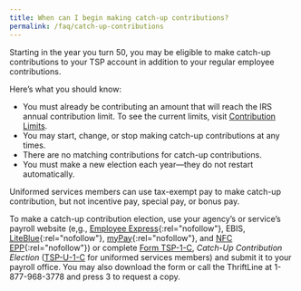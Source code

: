 ```yaml
---
title: When can I begin making catch-up contributions?
permalink: /faq/catch-up-contributions
---
```


Starting in the year you turn 50, you may be eligible to make catch-up contributions to your TSP account in addition to your regular employee contributions.

Here’s what you should know:

- You must already be contributing an amount that will reach the IRS annual contribution limit. To see the current limits, visit [Contribution Limits](/making-contributions/contribution-limits/).
- You may start, change, or stop making catch-up contributions at any times.
- There are no matching contributions for catch-up contributions.
- You must make a new election each year—they do not restart automatically.

Uniformed services members can use tax-exempt pay to make catch-up contribution, but not incentive pay, special pay, or bonus pay.

To make a catch-up contribution election, use your agency’s or service’s payroll website (e,g., [Employee Express](/exit/?idx=7){:rel="nofollow"}, EBIS, [LiteBlue](/exit/?idx=8){:rel="nofollow"}, [myPay](/exit/?idx=6){:rel="nofollow"}, and [NFC EPP](/exit/?idx=9){:rel="nofollow"}) or complete [Form TSP-1-C](/forms/tsp-1-c.pdf/), _Catch-Up Contribution Election_ ([TSP-U-1-C](/forms/tsp-u-1-c.pdf/) for uniformed services members) and submit it to your payroll office. You may also download the form or call the ThriftLine at 1-877-968-3778 and press 3 to request a copy.
